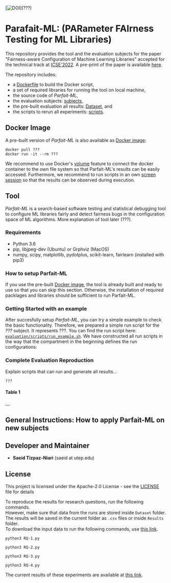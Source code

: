 [![DOI](https://zenodo.org/badge/???)](???) 

# Parafait-ML: (PARameter FAIrness Testing for ML Libraries)
This repository provides the tool and the evaluation subjects for the paper "Fairness-aware Configuration of Machine Learning Libraries" accepted for the technical track at [ICSE'2022](https://conf.researchr.org/track/icse-2022/icse-2022-papers).
A pre-print of the paper is available [here](https://drive.google.com/file/d/1uafhRhKCBZLoEo8ledg343uQR2H24eHe).

The repository includes:
* a [Dockerfile](Dockerfile) to build the Docker script,
* a set of required libraries for running the tool on local machine,
* the source code of *Parfait-ML*,
* the evaluation subjects: [subjects](./subjects),
* the pre-built evaluation all results: [Dataset](./Dataset), and
* the scripts to rerun all experiments: [scripts](./script.sh).

## Docker Image
A pre-built version of *Parfait-ML* is also available as [Docker image](https://hub.docker.com/r/????):
```
docker pull ???
docker run -it --rm ???
```

We recommend to use Docker's [volume](https://docs.docker.com/engine/reference/run/#volume-shared-filesystems) feature to connect the docker container to the own file system so that Parfait-ML's results can be easily accessed.
Furthermore, we recommend to run scripts in an own [screen session](https://linuxize.com/post/how-to-use-linux-screen/#starting-named-session) so that the results can be observed during execution.

## Tool
*Parfait-ML* is a search-based software testing and statistical debugging tool to configure ML libraries fairly and detect fairness bugs in the configuration space of ML algorithms. More explanation of tool later (???).

### Requirements
* Python 3.6
* pip, libjpeg-dev (Ubuntu) or Grphviz (MacOS)
* numpy, scipy, matplotlib, pydotplus, scikit-learn, fairlearn (installed with pip3)

### How to setup Parfait-ML
If you use the pre-built [Docker image](#docker-image), the tool is already built and ready to use so that you can skip this section. Otherwise, the installation of required packlages and libraries should be sufficient to run Parfait-ML.


### Getting Started with an example
After succesfully setup *Parfait-ML*, you can try a simple example to check
the basic functionality.
Therefore, we prepared a simple run script for the *???* subject.
It represents ???.
You can find the run script here: [`evaluation/scripts/run_example.sh`](evaluation/scripts/run_example.sh).
We have constructed all run scripts in the way that the compartment in the beginning defines the run configurations:

### Complete Evaluation Reproduction
Explain scripts that can run and generate all results...

```
???
```

#### Table 1

#### ...


## General Instructions: How to apply Parfait-ML on new subjects


## Developer and Maintainer
* **Saeid Tizpaz-Niari** (saeid at utep.edu)


## License
This project is licensed under the Apache-2.0 License - see the [LICENSE](LICENSE) file for details


To reproduce the results for research questions, run the following commands.   
However, make sure that data from the runs are stored inside ``Dataset`` folder.   
The results will be saved in the current folder as ``.csv`` files or inside ``Results`` folder.    
To download the input data to run the following commands, use [this link](https://drive.google.com/drive/folders/1CVe5-tow5NiKynRDF1BFwU-gVJr1obh5).
```
python3 RQ-1.py
```
```
python3 RQ-2.py
```
```
python3 RQ-3.py
```
```
python3 RQ-4.py
```
The current results of these experiments are available at
[this link](https://drive.google.com/drive/folders/13figGs64BcPwwcLvQRKsQMz71wcU4UQw).
